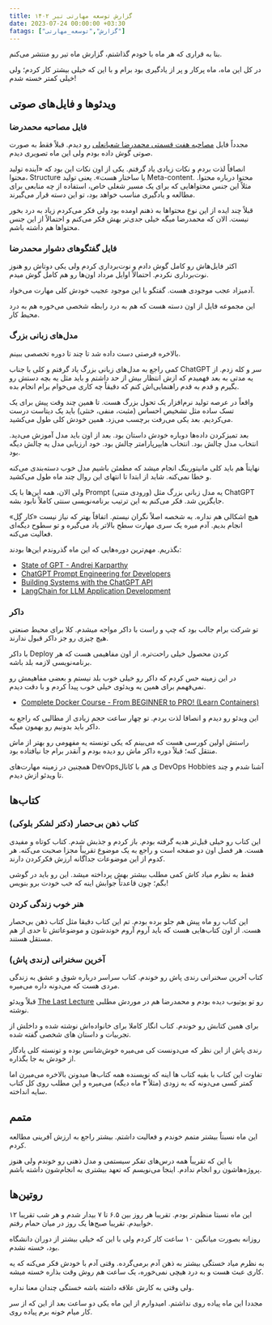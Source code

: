 ```yaml
---
title: گزارش توسعه مهارتی تیر ۱۴۰۲
date: 2023-07-24 00:00:00 +03:30
fatags: ["گزارش","توسعه_مهارتی"]
---
```


بنا به قراری که هر ماه با خودم گذاشتم، گزارش ماه تیر رو منتشر می‌کنم. 

در کل این ماه، ماه پرکار و پر از یادگیری بود برام و با این که خیلی بیشتر کار کردم؛ ولی خیلی کمتر خسته شدم! 

## ویدئوها و فایل‌های صوتی
### فایل مصاحبه محمدرضا
مجدداً فایل [مصاحبه هفت قسمتی محمدرضا شعبانعلی](https://mrshabanali.com/interview/) رو دیدم. قبلاً فقط به صورت صوتی گوش داده بودم ولی این ماه تصویری دیدم. 

انصافاً لذت بردم و نکات زیادی یاد گرفتم. یکی از اون نکات این بود که «آینده تولید محتوا، Structure یا ساختار هست». یعنی تولید Meta-content. محتوا درباره محتوا. مثلاً این جنس محتواهایی که برای یک مسیر شغلی خاص، استفاده از چه منابعی برای مطالعه و یادگیری مناسب خواهد بود، تو این دسته قرار می‌گیرند. 

قبلاً چند ایده از این نوع محتواها به ذهنم اومده بود ولی فکر می‌کردم زیاد به درد‌ بخور نیست. الان که محمدرضا میگه خیلی جدی‌تر بهش فکر می‌کنم و احتمالاً از این جنس محتواها هم داشته باشم. 

### فایل گفتگوهای دشوار محمدرضا
اکثر فایل‌هاش رو کامل گوش دادم و نوت‌برداری کردم ولی یکی دوتاش رو هنوز نوت‌برداری نکردم. احتمالاً اوایل مرداد اون‌ها رو هم کامل گوش میدم. 

آدمیزاد عجب موجودی هست. گفتگو با این موجود عجیب خودش کلی مهارت می‌خواد. 

این مجموعه فایل از اون دسته هست که هم به درد رابطه شخصی می‌خوره هم به درد محیط کار. 

### مدل‌های زبانی بزرگ
بالاخره فرصتی دست داده شد تا چند تا دوره تخصصی ببینم. 

کمی راجع به مدل‌های زبانی بزرگ یاد گرفتم و کلی با جناب ChatGPT سر و کله زدم. از یه مدتی به بعد فهمیدم که ازش انتظار بیش از حد داشتم و باید مثل یه بچه دستش رو بگیرم و قدم به قدم راهنمایی‌اش کنم که دقیقاً چه کاری می‌خوام برام انجام بده. 

واقعاً در عرصه تولید نرم‌افزار یک تحول بزرگ هست. تا همین چند وقت پیش برای یک تسک ساده مثل تشخیص احساس (مثبت، منفی، خنثی) باید یک دیتاست درست می‌کردیم. بعد یکی می‌رفت برچسب می‌زد. همین خودش کلی طول می‌کشید.

بعد تمیزکردن داده‌ها دوباره خودش داستان بود. بعد از اون باید مدل آموزش می‌دید. انتخاب مدل چالش بود. انتخاب هایپرپارامتر چالش بود. خود ارزیابی مدل یه چالش دیگه بود.  

نهایتاً هم باید کلی مانیتورینگ انجام میشد که مطمئن باشیم مدل خوب دسته‌بندی می‌کنه و خطا نمی‌کنه. شاید از ابتدا تا انتهای این روال چند ماه طول می‌کشید.

ولی الان، همه این‌ها با یک Prompt (ورودی متنی) یه مدل زبانی بزرگ مثل ChatGPT جایگزین شد. فکر می‌کنم به این ترتیب برنامه‌نویسی سنتی کاملاً نابود بشه. 

هیچ اشکالی هم نداره. به شخصه اصلاً نگران نیستم. اتفاقاً بهتر که نیاز نیست «کار گِل» انجام بدیم. آدم میره یک سری مهارت سطح بالاتر یاد می‌گیره و تو سطوح دیگه‌ای فعالیت می‌کنه. 

بگذریم. مهم‌ترین دوره‌هایی که این ماه گذروندم این‌ها بودند:

- [State of GPT - Andrej Karparthy](https://www.youtube.com/watch?v=bZQun8Y4L2A)
- [ChatGPT Prompt Engineering for Developers](https://www.deeplearning.ai/short-courses/chatgpt-prompt-engineering-for-developers/)
- [Building Systems with the ChatGPT API](https://www.deeplearning.ai/short-courses/building-systems-with-chatgpt/)
- [LangChain for LLM Application Development](https://www.deeplearning.ai/short-courses/langchain-for-llm-application-development/)

### داکر
تو شرکت برام جالب بود که چپ و راست با داکر مواجه میشدم. کلا برای محیط صنعتی هیچ چیزی رو جز داکر قبول ندارند. 

با داکر Deploy کردن محصول خیلی راحت‌تره. از اون مفاهیمی هست که هر برنامه‌نویسی لازمه بلد باشه. 

در این زمینه حس کردم که داکر رو خیلی خوب بلد نیستم و بعضی مفاهیمش رو نمی‌فهمم برای همین یه ویدئوی خیلی خوب پیدا کردم و با دقت دیدم. 


- [Complete Docker Course - From BEGINNER to PRO! (Learn Containers)](https://www.youtube.com/@DevOpsDirective)

این ویدئو رو دیدم و انصافا لذت بردم. تو چهار ساعت حجم زیادی از مطالبی که راجع به داکر باید بدونیم رو بهمون میگه.

راستش اولین کورسی هست که می‌بینم که یکی تونسته یه مفهومی رو بهتر از ماش منتقل کنه؛  قبلاً دوره داکر ماش رو دیده بودم و آنقدر برام جا نیافتاده بود. 

همچنین در زمینه مهارت‌های DevOpsی هم با کانال DevOps Hobbies آشنا شدم و چند تا ویدئو ازش دیدم. 

## کتاب‌ها
### کتاب ذهن بی‌حصار (دکتر لشکر بلوکی)
این کتاب رو خیلی قبل‌تر هدیه گرفته بودم. باز کردم و جذبش شدم. کتاب کوتاه و مفیدی هست. هر فصل اون دو صفحه‌ است و راجع به یک موضوع تقریباً مجزا صحبت می‌کنه. هر کدوم از این موضوعات جداگانه ارزش فکرکردن دارند. 

فقط به نظرم میاد کاش کمی مطلب بیشتر بهش پرداخته میشد. این رو باید در گوشی بگم؛ چون قاعدتاً جوابش اینه که خب خودت برو بنویس!

### هنر خوب زندگی کردن
این کتاب رو ماه پیش هم جلو برده بودم. تم این کتاب دقیقا مثل کتاب ذهن بی‌حصار هست. از اون کتاب‌هایی هست که باید آروم آروم خوندشون و موضوعاتش تا حدی از هم مستقل هستند. 

### آخرین سخنرانی (رندی پاش)

کتاب آخرین سخنرانی رندی پاش رو خوندم. کتاب سراسر درباره شوق و عشق به زندگی مردی هست که می‌دونه داره می‌میره. 

قبلاً ویدئو [The Last Lecture](https://www.youtube.com/watch?v=ji5_MqicxSo&vl=en) رو تو یوتیوب دیده بودم و محمدرضا هم در موردش مطلبی نوشته. 

برای همین کتابش رو خوندم. کتاب انگار کاملا برای خانواده‌اش نوشته شده و داخلش از تجربیات و داستان های شخصی گفته شده. 

رندی پاش از این نظر که می‌دونست کی می‌میره خوش‌شانس بوده و تونسته کلی یادگار از خودش به جا بگذاره. 

تفاوت این کتاب با بقیه کتاب ها اینه که نویسنده همه کتاب‌ها میدونن بالاخره می‌میرن اما کمتر کسی می‌دونه که به زودی (مثلاً ۳ ماه دیگه) می‌میره و این مطلب روی کل کتاب سایه انداخته.  


## متمم
این ماه نسبتاً بیشتر متمم خوندم و فعالیت داشتم. بیشتر راجع به ارزش آفرینی مطالعه کردم. 

با این که تقریباً همه درس‌های تفکر سیستمی و مدل ذهنی رو خوندم ولی هنوز پروژه‌هاشون رو انجام ندادم. اینجا می‌نویسم که تعهد بیشتری به انجام‌شون داشته باشم. 


## روتین‌ها
این ماه نسبتا منظم‌تر بودم. تقریبا هر روز بین ۶.۵ تا ۷ بیدار شدم و هر شب تقریبا ۱۲ خوابیدم. تقریبا صبح‌ها یک روز در میان حمام رفتم. 

روزانه بصورت میانگین ۱۰ ساعت کار کردم ولی با این که خیلی بیشتر از دوران دانشگاه بود، خسته نشدم. 

به نظرم میاد خستگی بیشتر به ذهن آدم برمی‌گرده. وقتی آدم با خودش فکر می‌کنه که یه کاری عبث هست و به درد هیچی نمی‌خوره، یک ساعت هم روش وقت بذاره خسته میشه. 

ولی وقتی به کارش علاقه داشته باشه خستگی چندان معنا نداره.

مجددا این ماه پیاده روی نداشتم. امیدوارم از این ماه یکی دو ساعت بعد از این که از سر کار میام خونه برم پیاده روی. 


